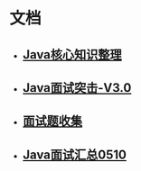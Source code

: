 # 文档
- ## [Java核心知识整理](Java核心知识整理.md)
- ## [Java面试突击-V3.0](Java面试突击-V3.0.md)
- ## [面试题收集](http://note.youdao.com/noteshare?id=cc05524fb49341acb670402f9cb7ffb4)
- ## [Java面试汇总0510](http://note.youdao.com/noteshare?id=aa2f264a2d9318d5b08135ab35267ad6)